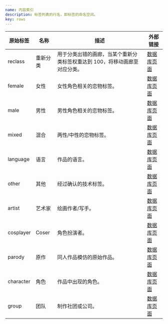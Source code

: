 ```yaml
---
name: 内容索引
description: 标签列表的行名，即标签的命名空间。
key: rows
---
```


| 原始标签 | 名称 | 描述 | 外部链接 |
| -------- | ---- | ---- | -------- |
| reclass | 重新分类 | 用于分类出错的画廊，当某个重新分类标签权重达到 100，将移动画廊至对应分类。 | [数据库页面](https://github.com/EhTagTranslation/Database/blob/master/database/reclass.md) |
| female | 女性 | 女性角色相关的恋物标签。 | [数据库页面](https://github.com/EhTagTranslation/Database/blob/master/database/female.md) |
| male | 男性 | 男性角色相关的恋物标签。 | [数据库页面](https://github.com/EhTagTranslation/Database/blob/master/database/male.md) |
| mixed | 混合 | 两性/中性的恋物标签。 | [数据库页面](https://github.com/EhTagTranslation/Database/blob/master/database/mixed.md) |
| language | 语言 | 作品的语言。 | [数据库页面](https://github.com/EhTagTranslation/Database/blob/master/database/language.md) |
| other | 其他 | 经过确认的技术标签。 | [数据库页面](https://github.com/EhTagTranslation/Database/blob/master/database/other.md) |
| artist | 艺术家 | 绘画作者/写手。 | [数据库页面](https://github.com/EhTagTranslation/Database/blob/master/database/artist.md) |
| cosplayer | Coser | 角色扮演者。 | [数据库页面](https://github.com/EhTagTranslation/Database/blob/master/database/cosplayer.md) |
| parody | 原作 | 同人作品模仿的原始作品。 | [数据库页面](https://github.com/EhTagTranslation/Database/blob/master/database/parody.md) |
| character | 角色 | 作品中出现的角色。 | [数据库页面](https://github.com/EhTagTranslation/Database/blob/master/database/character.md) |
| group | 团队 | 制作社团或公司。 | [数据库页面](https://github.com/EhTagTranslation/Database/blob/master/database/group.md) |